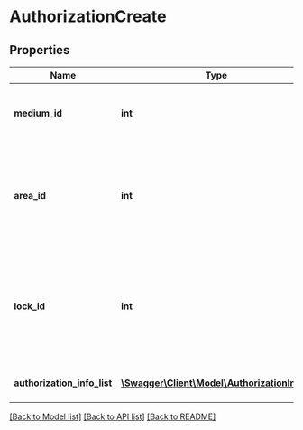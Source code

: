 # AuthorizationCreate

## Properties
Name | Type | Description | Notes
------------ | ------------- | ------------- | -------------
**medium_id** | **int** | Medium to which this authorization should be defined | 
**area_id** | **int** | Area for which the given medium should be authorized. Required when no lock id is set. | [optional] 
**lock_id** | **int** | Lock for which the given medium should be authorized. Required when no area id is set. | [optional] 
**authorization_info_list** | [**\Swagger\Client\Model\AuthorizationInfo[]**](AuthorizationInfo.md) | List of authorization details | 

[[Back to Model list]](../README.md#documentation-for-models) [[Back to API list]](../README.md#documentation-for-api-endpoints) [[Back to README]](../README.md)


